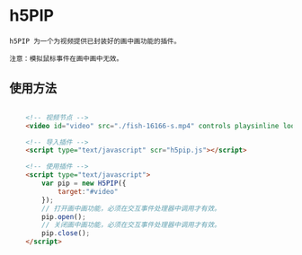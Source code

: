 # h5PIP

    h5PIP 为一个为视频提供已封装好的画中画功能的插件。

    注意：模拟鼠标事件在画中画中无效。

## 使用方法

```html

    <!-- 视频节点 -->
    <video id="video" src="./fish-16166-s.mp4" controls playsinline loop></video>

    <!-- 导入插件 -->
    <script type="text/javascript" scr="h5pip.js"></script>

    <!-- 使用插件 -->
    <script type="text/javascript">
        var pip = new H5PIP({
            target:"#video"
        });
        // 打开画中画功能，必须在交互事件处理器中调用才有效。
        pip.open();
        // 关闭画中画功能，必须在交互事件处理器中调用才有效。
        pip.close();
    </script>
    
```